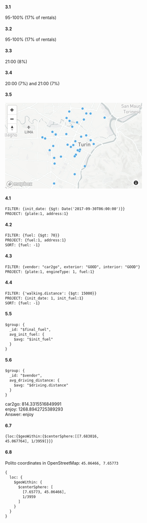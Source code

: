 #### 3.1
95-100% (17% of rentals)

#### 3.2
95-100% (17% of rentals)

#### 3.3
21:00 (8%)

#### 3.4
20:00  (7%) and 21:00 (7%)

#### 3.5
![](3.5.png)

#### 4.1
```
FILTER: {init_date: {$gt: Date('2017-09-30T06:00:00')}}
PROJECT: {plate:1, address:1}
```

#### 4.2
```
FILTER: {fuel: {$gt: 70}}
PROJECT: {fuel:1, address:1}
SORT: {fuel: -1}
```

#### 4.3
```
FILTER: {vendor: "car2go", exterior: "GOOD", interior: "GOOD"}
PROJECT: {plate:1, engineType: 1, fuel:1}
```

#### 4.4
```
FILTER: {'walking.distance': {$gt: 15000}}
PROJECT: {init_date: 1, init_fuel:1}
SORT: {fuel: -1}
```

#### 5.5
```
$group: {
  _id: "$final_fuel",
  avg_init_fuel: {
    $avg: "$init_fuel" 
  }
}
```

#### 5.6
```
$group: {
  _id: "$vendor",
  avg_driving_distance: {
    $avg: "$driving.distance" 
  }
}
```

car2go: 814.3315516849991\
enjoy: 1268.8942725389293\
Answer: enjoy


#### 6.7
```
{loc:{$geoWithin:{$centerSphere:[[7.683016, 
45.067764], 1/3959]}}}
```

#### 6.8
Polito coordinates in OpenStreetMap: `45.06466, 7.65773`

```
{
  loc: {
    $geoWithin: {
      $centerSphere: [
        [7.65773, 45.06466],
        1/3959
      ]
    }
  }
}
```